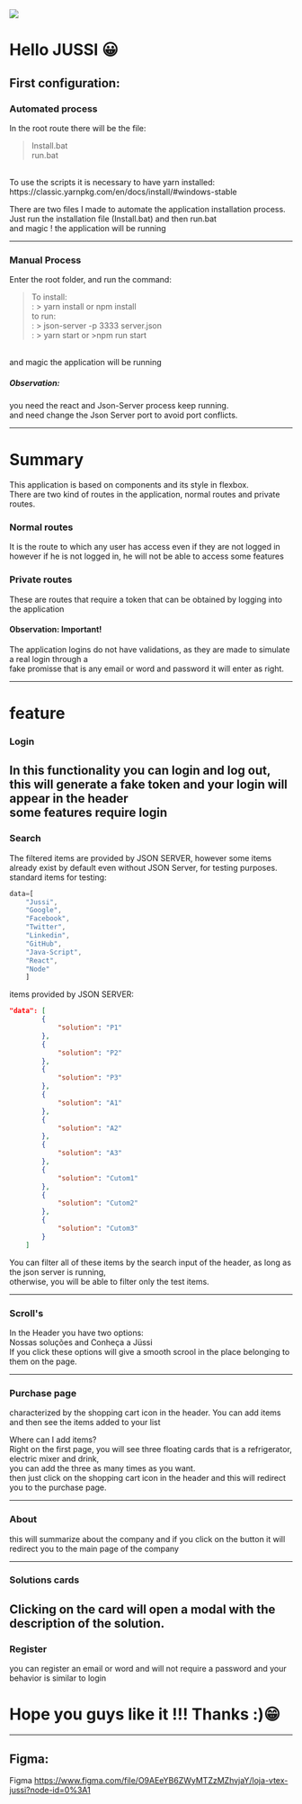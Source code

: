  <img src="https://lh3.googleusercontent.com/proxy/RKiPq6CfVGGD47fOrHEXuGPcoFo8GeGoSkBo0BuxyKfmJcTOSZQohpA9DaAyzsPJ1LiThF1P3Mi7qxc3gHNCiFw_q9jBTmsbZCLJQHokyquz79ScjDA4FNg">

# Hello JUSSI 😀
## First configuration:
### Automated process
In the root route there will be the file: <br/>
> Install.bat <br/>
> run.bat <br/>
<br/>
To use the scripts it is necessary to have yarn installed:<br/>
https://classic.yarnpkg.com/en/docs/install/#windows-stable

There are two files I made to automate the application installation process.<br/>
Just run the installation file (Install.bat) and then run.bat <br/>
and magic ! the application will be running
___
### Manual Process 
Enter the root folder, and run the command:<br/>
> To install: <br/>
> : > yarn install or  npm install <br/>
to run: <br/>
> : > json-server -p 3333 server.json <br/>
> : > yarn start or >npm run start <br/>
<br/>
and magic the application will be running

##### Observation: <br/>
you need the react and Json-Server process  keep running. <br/>
and need change the Json Server port to avoid port conflicts.

___
# Summary
This application is based on components and its style in flexbox.<br/>
There are two kind of routes in the application, normal routes and private routes.<br/>
### Normal routes
It is the route to which any user has access even if they are not logged in<br/>
however if he is not logged in, he will not be able to access some features<br/>
### Private routes
These are routes that require a token that can be obtained by logging into the application<br/>
#### Observation: <span color: red> Important! </span> <br/>
The application logins do not have validations, as they are made to simulate a real login through a <br/>
fake promisse that is any email or word and password it will enter as right.<br/>
___
# feature

### Login
In this functionality you can login and log out, this will generate a fake token and your login will appear in the header<br/>
some features require login<br/>
---
### Search
The filtered items are provided by JSON SERVER, however some items already exist by default even without JSON Server, for testing purposes.<br/>
standard items for testing: <br/>
```js
data=[
    "Jussi",
    "Google",
    "Facebook",
    "Twitter",
    "Linkedin",
    "GitHub",
    "Java-Script",
    "React",
    "Node"
    ]
```

items provided by JSON SERVER:<br/>
```json
"data": [
        {
            "solution": "P1"
        },
        {
            "solution": "P2"
        },
        {
            "solution": "P3"
        },
        {
            "solution": "A1"
        },
        {
            "solution": "A2"
        },
        {
            "solution": "A3"
        },
        {
            "solution": "Cutom1"
        },
        {
            "solution": "Cutom2"
        },
        {
            "solution": "Cutom3"
        }
    ]
```
You can filter all of these items by the search input of the header, as long as the json server is running, <br/>
otherwise, you will be able to filter only the test items.

---

### Scroll's
In the Header you have two options: <br/>
Nossas soluções and Conheça a Jüssi <br/>
If you click these options will give a smooth scrool in the place belonging to them on the page.

---

### Purchase page
characterized by the shopping cart icon in the header. You can add items and then see the items added to your list <br/>

Where can I add items? <br/>
Right on the first page, you will see three floating cards that is a refrigerator, electric mixer and drink, <br/>
you can add the three as many times as you want. <br/>
then just click on the shopping cart icon in the header and this will redirect you to the purchase page.

---

### About
this will summarize about the company and if you click on the button it will redirect you to the main page of the company

---

### Solutions cards
Clicking on the card will open a modal with the description of the solution.
---

### Register
you can register an email or word and will not require a password and your behavior is similar to login


# Hope you guys like it !!! Thanks :)😁


---

## Figma:
Figma
https://www.figma.com/file/O9AEeYB6ZWyMTZzMZhvjaY/loja-vtex-jussi?node-id=0%3A1

